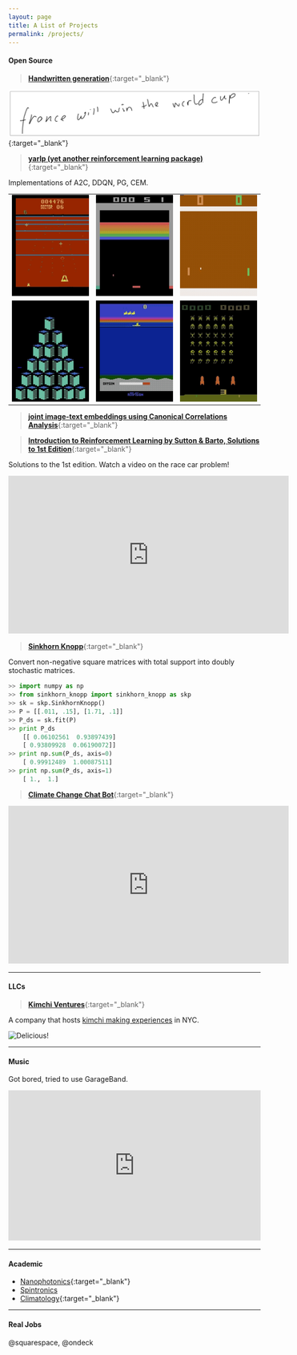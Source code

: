 ```yaml
---
layout: page
title: A List of Projects
permalink: /projects/
---
```


#### Open Source

> [**Handwritten generation**](https://github.com/btaba/handwriting-generation){:target="_blank"}


![Correct Prediction for the 2018 World Cup!](/assets/article_images/projects/handwritten-gen.png){:target="_blank"}


> [**yarlp (yet another reinforcement learning package)**](https://github.com/btaba/yarlp){:target="_blank"}


Implementations of A2C, DDQN, PG, CEM.

||||
|---|---|---|
|![BeamRider](https://github.com/btaba/yarlp/raw/master/assets/atari10m/ddqn/beamrider.gif)|![Breakout](https://github.com/btaba/yarlp/raw/master/assets/atari10m/ddqn/breakout.gif)|![Pong](https://github.com/btaba/yarlp/raw/master/assets/atari10m/ddqn/pong.gif)|
|![QBert](https://github.com/btaba/yarlp/raw/master/assets/atari10m/ddqn/qbert.gif)|![Seaquest](https://github.com/btaba/yarlp/raw/master/assets/atari10m/ddqn/seaquest.gif)|![SpaceInvaders](https://github.com/btaba/yarlp/raw/master/assets/atari10m/ddqn/spaceinvaders.gif)|


> [**joint image-text embeddings using Canonical Correlations Analysis**](https://github.com/btaba/text-image-embedding){:target="_blank"}


> [**Introduction to Reinforcement Learning by Sutton & Barto, Solutions to 1st Edition**](https://github.com/btaba/intro-to-rl){:target="_blank"}


Solutions to the 1st edition. Watch a video on the race car problem!

<iframe width="560" height="315" src="https://www.youtube.com/embed/ZC1I8qa-ycE" frameborder="0" allowfullscreen></iframe>

<br>

> [**Sinkhorn Knopp**](https://github.com/btaba/sinkhorn_knopp){:target="_blank"}

Convert non-negative square matrices with total support into doubly stochastic matrices.


```python
>> import numpy as np
>> from sinkhorn_knopp import sinkhorn_knopp as skp
>> sk = skp.SinkhornKnopp()
>> P = [[.011, .15], [1.71, .1]]
>> P_ds = sk.fit(P)
>> print P_ds
    [[ 0.06102561  0.93897439]
    [ 0.93809928  0.06190072]]
>> print np.sum(P_ds, axis=0)
    [ 0.99912489  1.00087511]
>> print np.sum(P_ds, axis=1)
    [ 1.,  1.]
```

> [**Climate Change Chat Bot**](https://github.com/innainu/climatechangebot){:target="_blank"}


<iframe width="560" height="315" src="https://www.youtube.com/embed/6_xskuYT0Ws" frameborder="0" allow="autoplay; encrypted-media" allowfullscreen></iframe>

---

#### LLCs


> [**Kimchi Ventures**](https://kimchiventures.com){:target="_blank"}

A company that hosts [kimchi making experiences](https://www.airbnb.com/experiences/216272) in NYC.

![Delicious!](https://static1.squarespace.com/static/5ae3edcefcf7fd2d87436ffc/5ae401b6d274cb3bcc106a4c/5ae401b6ed62fe3847c9d2c5/1524892087589/?format=1500w)

---

#### Music


Got bored, tried to use GarageBand.

<iframe width="100%" height="300" scrolling="no" frameborder="no" allow="autoplay" src="https://w.soundcloud.com/player/?url=https%3A//api.soundcloud.com/users/305949662&color=%2300aabb&auto_play=false&hide_related=false&show_comments=true&show_user=true&show_reposts=false&show_teaser=true&visual=true"></iframe>

---

#### Academic

- [Nanophotonics](http://www1.cuny.edu/mu/research/2014/01/22/c-surp-spotlight-baruch-tabanpour-city-college-of-new-york/){:target="_blank"}
- [Spintronics]()
- [Climatology](https://www.giss.nasa.gov/edu/nycri/research/nasagiss.html#2010){:target="_blank"}

---

#### Real Jobs

@squarespace, @ondeck
